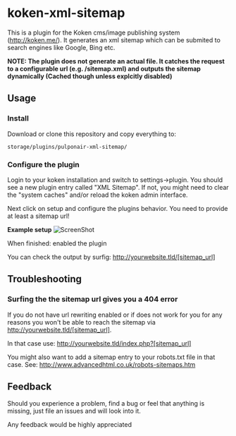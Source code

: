koken-xml-sitemap
=================
This is a plugin for the Koken cms/image publishing system (http://koken.me/).
It generates an xml sitemap which can be submited to search engines like Google, Bing etc.

__NOTE: The plugin does not generate an actual file. It catches the request to a configurable url (e.g. /sitemap.xml) and outputs the sitemap dynamically (Cached though unless explcitly disabled)__

## Usage
### Install
Download or clone this repository and copy everything to:
 ```
storage/plugins/pulponair-xml-sitemap/
```
### Configure the plugin
Login to your koken installation and switch to settings->plugin. You should see a new plugin entry called "XML Sitemap". If not, you might need to clear the "system caches" and/or reload the koken admin interface.

Next click on setup and configure the plugins behavior.
You need to provide at least a sitemap url!

**Example setup**
![ScreenShot](http://i.imgur.com/XaPueCk.jpg)

When finished: enabled the plugin

You can check the output by surfig: http://yourwebsite.tld/[sitemap_url]

## Troubleshooting

### Surfing the the sitemap url gives you a 404 error
If you do not have url rewriting enabled or if does not work for you for any reasons you won't be able to reach the sitemap via http://yourwebsite.tld/[sitemap_url].

In that case use: http://yourwebsite.tld/index.php?[sitemap_url]

You might also want to add a sitemap entry to your robots.txt file in that case.
See: http://www.advancedhtml.co.uk/robots-sitemaps.htm

## Feedback
Should you experience a problem, find a bug or feel that anything is missing, just file an issues and will look into it.

Any feedback would be highly appreciated
